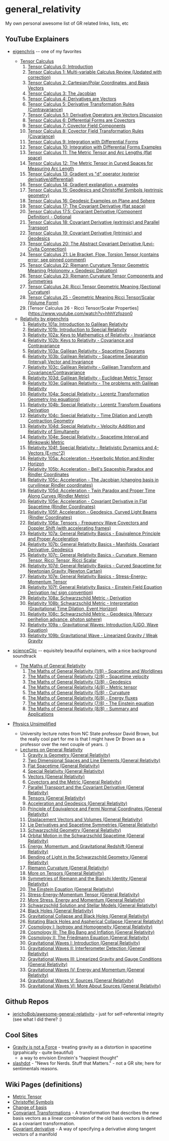 # general_relativity

My own personal awesome list of GR related links, lists, etc

## YouTube Explainers

* [eigenchris](https://www.youtube.com/c/eigenchris/playlists) -- one of my favorites
  * [Tensor Calculus](https://www.youtube.com/playlist?list=PLJHszsWbB6hpk5h8lSfBkVrpjsqvUGTCx)
    1. [Tensor Calculus 0: Introduction](https://www.youtube.com/watch?v=kGXr1SF3WmA)
    2. [Tensor Calculus 1: Multi-variable Calculus Review (Updated with correction)](https://www.youtube.com/watch?v=pdtb7vhxl4w)
    3. [Tensor Calculus 2: Cartesian/Polar Coordinates, and Basis Vectors](https://www.youtube.com/watch?v=rr5qEb_kT6c)
    4. [Tensor Calculus 3: The Jacobian](https://www.youtube.com/watch?v=OMCguyCnTQk)
    5. [Tensor Calculus 4: Derivatives are Vectors](https://www.youtube.com/watch?v=9yOb9gHnLUk)
    6. [Tensor Calculus 5: Derivative Transformation Rules (Contravariance)](https://www.youtube.com/watch?v=zKuyaQ4JRs8)
    7. [Tensor Calculus 5.1: Derivative Operators are Vectors Discussion](https://www.youtube.com/watch?v=VHkL5HpL0HY)
    8. [Tensor Calculus 6: Differential Forms are Covectors](https://www.youtube.com/watch?v=XGL-vpk-8dU)
    9. [Tensor Calculus 7: Covector Field Components](https://www.youtube.com/watch?v=r_20yXBdhJk)
    10. [Tensor Calculus 8: Covector Field Transformation Rules (Covariance)](https://www.youtube.com/watch?v=4doR1XCXzKU)
    11. [Tensor Calculus 9: Integration with Differential Forms](https://www.youtube.com/watch?v=kyzSofggsqg)
    12. [Tensor Calculus 10: Integration with Differential Forms Examples](https://www.youtube.com/watch?v=PzrGGbX-_54)
    13. [Tensor Calculus 11: The Metric Tensor and Arc Lengths (flat space)](https://www.youtube.com/watch?v=BbQmTmSzUCI)
    14. [Tensor Calculus 12: The Metric Tensor in Curved Spaces for Measuring Arc Length](https://www.youtube.com/watch?v=SmjbpIgVKFs)
    15. [Tensor Calculus 13: Gradient vs "d" operator (exterior derivative/differential)](https://www.youtube.com/watch?v=nJpONHO_X5o)
    16. [Tensor Calculus 14: Gradient explanation + examples](https://www.youtube.com/watch?v=Do5vzLJRWRE)
    17. [Tensor Calculus 15: Geodesics and Christoffel Symbols (extrinsic geometry)](https://www.youtube.com/watch?v=1CuTNveXJRc)
    18. [Tensor Calculus 16: Geodesic Examples on Plane and Sphere](https://www.youtube.com/watch?v=8sVDceI70HM)
    19. [Tensor Calculus 17: The Covariant Derivative (flat space)](https://www.youtube.com/watch?v=U5iMpOn5IHw)
    20. [Tensor Calculus 17.5: Covariant Derivative (Component Definition) - Optional](https://www.youtube.com/watch?v=8S_XOjd5Mec)
    21. [Tensor Calculus 18: Covariant Derivative (extrinsic) and Parallel Transport](https://www.youtube.com/watch?v=Af9JUiQtV1k)
    22. [Tensor Calculus 19: Covariant Derivative (Intrinsic) and Geodesics](https://www.youtube.com/watch?v=EFKBp52LtDM)
    23. [Tensor Calculus 20: The Abstract Covariant Derivative (Levi-Civita Connection)](https://www.youtube.com/watch?v=cEEahoUUGyc)
    24. [Tensor Calculus 21: Lie Bracket, Flow, Torsion Tensor (contains error; see pinned comment)](https://www.youtube.com/watch?v=SfOiOPuS2_U)
    25. [Tensor Calculus 22: Riemann Curvature Tensor Geometric Meaning (Holonomy + Geodesic Deviation)](https://www.youtube.com/watch?v=-Il2FrmJtcQ)
    26. [Tensor Calculus 23: Riemann Curvature Tensor Components and Symmetries](https://www.youtube.com/watch?v=optrC-0HhMI)
    27. [Tensor Calculus 24: Ricci Tensor Geometric Meaning (Sectional Curvature)](https://www.youtube.com/watch?v=ZhDNijOEw0Y)
    28. [Tensor Calculus 25 - Geometric Meaning Ricci Tensor/Scalar (Volume Form)](https://www.youtube.com/watch?v=oQZTYt_Pxcc)
    29. [Tensor Calculus 26 - Ricci Tensor/Scalar Properties](https://www.youtube.com/watch?v=hhhYzfozon0
  * [Relativity by eigenchris](https://www.youtube.com/playlist?list=PLJHszsWbB6hqlw73QjgZcFh4DrkQLSCQa)
    1. [Relativity 101a: Introduction to Galilean Relativity](https://www.youtube.com/watch?v=bEtBncTEc6k)
    2. [Relativity 101b: Introduction to Special Relativity](https://www.youtube.com/watch?v=i_6TOkSMN_o)
    3. [Relativity 102a: Keys to Mathematics of Relativity - Invariance](https://www.youtube.com/watch?v=_Il-aQ8RY6Y)
    4. [Relativity 102b: Keys to Relativity - Covariance and Contravariance](https://www.youtube.com/watch?v=kkJ6J1izNBM)
    5. [Relativity 103a: Galilean Relativity - Spacetime Diagrams](https://www.youtube.com/watch?v=powCBsDOa8U)
    6. [Relativity 103b: Galilean Relativity - Spacetime Separation (Interval) Vector and Invariance](https://www.youtube.com/watch?v=ZCDf2u9rr3Q)
    7. [Relativity 103c: Galilean Relativity - Galilean Transform and Covariance/Contravariance](https://www.youtube.com/watch?v=69hgjHxlp5E)
    8. [Relativity 103d: Galilean Relativity - Euclidean Metric Tensor](https://www.youtube.com/watch?v=ndjiLM5L-1s)
    9. [Relativity 103e: Galilean Relativity - The problems with Galilean Relativity](https://www.youtube.com/watch?v=JEDSTWtiBks)
    10. [Relativity 104a: Special Relativity - Lorentz Transformation Geometry (no equations)](https://www.youtube.com/watch?v=5bSy18w8Dh0)
    11. [Relativity 104b: Special Relativity - Lorentz Transform Equations Derivation](https://www.youtube.com/watch?v=240YGZmV1b0)
    12. [Relativity 104c: Special Relativity - Time Dilation and Length Contraction Geometry](https://www.youtube.com/watch?v=WOLUSQK1Jtk)
    13. [Relativity 104d: Special Relativity - Velocity Addition and Relativity of Simultaneity](https://www.youtube.com/watch?v=z66mUouLRgg)
    14. [Relativity 104e: Special Relativity - Spacetime Interval and Minkowski Metric](https://www.youtube.com/watch?v=km7WTO_6K5s)
    15. [Relativity 104f: Special Relativity - Relativistic Dynamics and 4-Vectors (E=mc^2)](https://www.youtube.com/watch?v=5imqEuaz-48)
    16. [Relativity 105a: Acceleration - Hyperbolic Motion and Rindler Horizon](https://www.youtube.com/watch?v=yyzPCtmll58)
    17. [Relativity 105b: Acceleration - Bell's Spaceship Paradox and Rindler Coordinates](https://www.youtube.com/watch?v=O92pQXZaEnw)
    18. [Relativity 105c: Acceleration - The Jacobian (changing basis in curvilinear Rindler coordinates)](https://www.youtube.com/watch?v=lT0BjSlb5gU)
    19. [Relativity 105d: Acceleration - Twin Paradox and Proper Time Along Curves (Rindler Metric)](https://www.youtube.com/watch?v=F8hmyOin2Nw)
    20. [Relativity 105e: Acceleration - Covariant Derivative in Flat Spacetime (Rindler Coordinates)](https://www.youtube.com/watch?v=rHXMtLPMGt4)
    21. [Relativity 105f: Acceleration - Geodesics, Curved Light Beams (Rindler Coordinates)](https://www.youtube.com/watch?v=3LBitCErlBE)
    22. [Relativity 106a: Tensors - Frequency Wave Covectors and Doppler Shift (with accelerating frames)](https://www.youtube.com/watch?v=Q8SfVDr4OjU)
    23. [Relativity 107a: General Relativity Basics - Equivalence Principle and Proper Acceleration](https://www.youtube.com/watch?v=hU0Mcd2-XH4)
    24. [Relativity 107b: General Relativity Basics - Manifolds, Covariant Derivative, Geodesics](https://www.youtube.com/watch?v=qBJCCe81OCg)
    25. [Relativity 107c: General Relativity Basics - Curvature, Riemann Tensor, Ricci Tensor, Ricci Scalar](https://www.youtube.com/watch?v=0e3h9w9ldaA)
    26. [Relativity 107d: General Relativity Basics - Curved Spacetime for Newtonian Gravity (Newton Cartan)](https://www.youtube.com/watch?v=eOnaYh6VQYw)
    27. [Relativity 107e: General Relativity Basics - Stress-Energy-Momentum Tensor](https://www.youtube.com/watch?v=jYEnF5HjZU4)
    28. [Relativity 107f: General Relativity Basics - Einstein Field Equation Derivation (w/ sign convention)](https://www.youtube.com/watch?v=4g1xZNKw2cc)
    29. [Relativity 108a: Schwarzschild Metric - Derivation](https://www.youtube.com/watch?v=3NFqXgH-4tg)
    30. [Relativity 108b: Schwarzschild Metric - Interpretation (Gravitational Time Dilation, Event Horizon)](https://www.youtube.com/watch?v=ZS22sw4NRDY)
    31. [Relativity 108c: Schwarzschild Metric - Geodesics (Mercury perihelion advance, photon sphere)](https://www.youtube.com/watch?v=2pPvUx-EUqE)
    32. [Relativity 109a - Gravitational Waves: Introduction (LIGO, Wave Equation)](https://www.youtube.com/watch?v=ofi9VllCOxI)
    33. [Relativity 109b: Gravitational Wave - Linearized Gravity / Weak Gravity](https://www.youtube.com/watch?v=CZoeBmrtJO0)

* [scienceClic](https://www.youtube.com/c/ScienceClicEN) -- equisitely beautiful explainers, with a nice background soundtrack
  * [The Maths of General Relativity](https://www.youtube.com/playlist?list=PLu7cY2CPiRjVY-VaUZ69bXHZr5QslKbzo)
    1. [The Maths of General Relativity (1/8) - Spacetime and Worldlines](https://www.youtube.com/watch?v=xodtfM1r9FA)
    2. [The Maths of General Relativity (2/8) - Spacetime velocity](https://www.youtube.com/watch?v=JmSV8mISWmU)
    3. [The Maths of General Relativity (3/8) - Geodesics](https://www.youtube.com/watch?v=3NnZzRb7L58)
    4. [The Maths of General Relativity (4/8) - Metric tensor](https://www.youtube.com/watch?v=sEDFHMLPaW8)
    5. [The Maths of General Relativity (5/8) - Curvature](https://www.youtube.com/watch?v=HJlhBPci_Bg)
    6. [The Maths of General Relativity (6/8) - Energy fluxes](https://www.youtube.com/watch?v=JKQMre-bze4)
    7. [The Maths of General Relativity (7/8) - The Einstein equation](https://www.youtube.com/watch?v=PCujLVSRuMk)
    8. [The Maths of General Relativity (8/8) - Summary and Applications](https://www.youtube.com/watch?v=-UPSiKugRW0)
* [Physics Unsimplified](https://www.youtube.com/channel/UCsz6GM8EcLkaGIauutfSeJg/playlists)
  * University lecture notes from NC State professor David Brown, but the really cool part for me is that I might have Dr Brown as a professor over the next couple of years. :)
  * [Lectures on General Relativity](https://www.youtube.com/playlist?list=PLZuoshe2qaJpSUP8NphzPPXKPo26rdZrZ)
    1. [Gravity is Geometry (General Relativity)](https://www.youtube.com/watch?v=RToLGIBQXuE)
    2. [Two Dimensional Spaces and Line Elements (General Relativity)](https://www.youtube.com/watch?v=mc-Y4CmE7R4)
    3. [Flat Spacetime (General Relativity)](https://www.youtube.com/watch?v=erS1eMPyM94)
    4. [Special Relativity (General Relativity)](https://www.youtube.com/watch?v=K0krZUO2pVk)
    5. [Vectors (General Relativity)](https://www.youtube.com/watch?v=ZvfDJuaPOWk)
    6. [Covectors and the Metric (General Relativity)](https://www.youtube.com/watch?v=rFM09pasPu0)
    7. [Parallel Transport and the Covariant Derivative (General Relativity)](https://www.youtube.com/watch?v=j0abRO6k-6s)
    8. [Tensors (General Relativity)](https://www.youtube.com/watch?v=1enMkDgE8dQ)
    9. [Acceleration and Geodesics (General Relativity)](https://www.youtube.com/watch?v=9yYrqsBDjko)
    10. [Principle of Equivalence and Fermi Normal Coordinates (General Relativity)](https://www.youtube.com/watch?v=vVWIt8XvCyM)
    11. [Displacement Vectors and Volumes (General Relativity)](https://www.youtube.com/watch?v=M3Z5MTeYfJQ)
    12. [Lie Derivatives and Spacetime Symmetries (General Relativity)](https://www.youtube.com/watch?v=aZpEtUSLwcc)
    13. [Schwarzschild Geometry (General Relativity)](https://www.youtube.com/watch?v=KJlJQfT6gJI)
    14. [Orbital Motion in the Schwarzschild Spacetime (General Relativity)](https://www.youtube.com/watch?v=Ggtpb0_gXPE)
    15. [Energy, Momentum, and Gravitational Redshift (General Relativity)](https://www.youtube.com/watch?v=c5zCfCTBqQw)
    16. [Bending of Light in the Schwarzschild Geometry (General Relativity)](https://www.youtube.com/watch?v=S7Osegy9oYk)
    17. [Riemann Curvature (General Relativity)](https://www.youtube.com/watch?v=FyLlLoNWnXY)
    18. [More on Tensors (General Relativity)](https://www.youtube.com/watch?v=qioS1LyGCdc)
    19. [Symmetries of Riemann and the Bianchi Identity (General Relativity)](https://www.youtube.com/watch?v=9aDRCSZWjoA)
    20. [The Einstein Equation (General Relativity)](https://www.youtube.com/watch?v=StoPwwjqtuI)
    21. [Stress-Energy-Momentum Tensor (General Relativity)](https://www.youtube.com/watch?v=UUeWsfsJSX0)
    22. [More Stress, Energy and Momentum (General Relativity)](https://www.youtube.com/watch?v=lB2mSIT_DGo)
    23. [Schwarzschild Solution and Stellar Models (General Relativity)](https://www.youtube.com/watch?v=fjJp2b_NxC8)
    24. [Black Holes (General Relativity)](https://www.youtube.com/watch?v=io6oTHmauhQ)
    25. [Gravitational Collapse and Black Holes (General Relativity)](https://www.youtube.com/watch?v=awhsRuZYYyM)
    26. [Rotating Black Holes and Aspherical Collapse (General Relativity)](https://www.youtube.com/watch?v=xY4LJjLIwW8)
    27. [Cosmology I: Isotropy and Homogeneity (General Relativity)](https://www.youtube.com/watch?v=Acu3arsAhtc)
    28. [Cosmology III: The Big Bang and Inflation (General Relativity)](https://www.youtube.com/watch?v=r1Xmn0-MJOw)
    29. [Cosmology II: The Friedmann Equation (General Relativity)](https://www.youtube.com/watch?v=d5IEGyEJYkk)
    30. [Gravitational Waves I: Introduction (General Relativity)](https://www.youtube.com/watch?v=kIBdtbCszB0)
    31. [Gravitational Waves II: Interferometer Detection (General Relativity)](https://www.youtube.com/watch?v=eUPqA0s5vMU)
    32. [Gravitational Waves III: Linearized Gravity and Gauge Conditions (General Relativity)](https://www.youtube.com/watch?v=Q-W-k4JZy1o)
    33. [Gravitational Waves IV: Energy and Momentum (General Relativity)](https://www.youtube.com/watch?v=N2vw3JeP24Y)
    34. [Gravitational Waves V: Sources (General Relativity)](https://www.youtube.com/watch?v=XV5MdNCalyw)
    35. [Gravitational Waves VI: More About Sources (General Relativity)](https://www.youtube.com/watch?v=apsiGkNblb0)


## Github Repos

* [jerichoBob/awesome-general-relativity](https://github.com/jerichoBob/general_relativity) - just for self-referential integrity (see what I did there? :)

## Cool Sites

* [Gravity is not a Force](https://timhutton.github.io/GravityIsNotAForce/index.html) - treating gravity as a distortion in spacetime (grpahically - quite beautiful)
  * a way to envision Einstein's "happiest thought"
* [slashdot](https://slashdot.org/) - "News for Nerds. Stuff that Matters." - not a GR site; here for sentimentals reasons.

## Wiki Pages (definitions)

* [Metric Tensor](https://en.wikipedia.org/wiki/Metric_tensor_(general_relativity))
* [Christoffel Symbols](https://en.wikipedia.org/wiki/Christoffel_symbols)
* [Change of basis](https://en.wikipedia.org/wiki/Change_of_basis)
* [Convariant Transformations](https://en.wikipedia.org/wiki/Covariant_transformation) - A transformation that describes the new basis vectors as a linear combination of the old basis vectors is defined as a covariant transformation.
* [Covariant derivative](https://en.wikipedia.org/wiki/Covariant_derivative) - A way of specifying a derivative along tangent vectors of a manifold